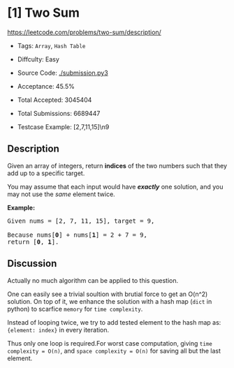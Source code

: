 # [1] Two Sum

<https://leetcode.com/problems/two-sum/description/>

- Tags: `Array`, `Hash Table`

- Diffculty: Easy

- Source Code: [./submission.py3](./submission.py3)

- Acceptance: 45.5%

- Total Accepted: 3045404

- Total Submissions: 6689447

- Testcase Example: [2,7,11,15]\n9

## Description

<p>Given an array of integers, return <strong>indices</strong> of the two numbers such that they add up to a specific target.</p>

<p>You may assume that each input would have <strong><em>exactly</em></strong> one solution, and you may not use the <em>same</em> element twice.</p>

<p><strong>Example:</strong></p>

<pre>
Given nums = [2, 7, 11, 15], target = 9,

Because nums[<strong>0</strong>] + nums[<strong>1</strong>] = 2 + 7 = 9,
return [<strong>0</strong>, <strong>1</strong>].
</pre>

## Discussion

Actually no much algorithm can be applied to this question.

One can easily see a trivial soultion with brutial force to get
an O(n^2) solution. On top of it, we enhance the solution with
a hash map (`dict` in python) to scarfice `memory` for `time complexity`.

Instead of looping twice, we try to add tested element to the hash map as:
`{element: index}` in every iteration.

Thus only one loop is required.For worst case computation,
giving `time complexity = O(n)`, and `space complexity = O(n)` for saving all but the last element.